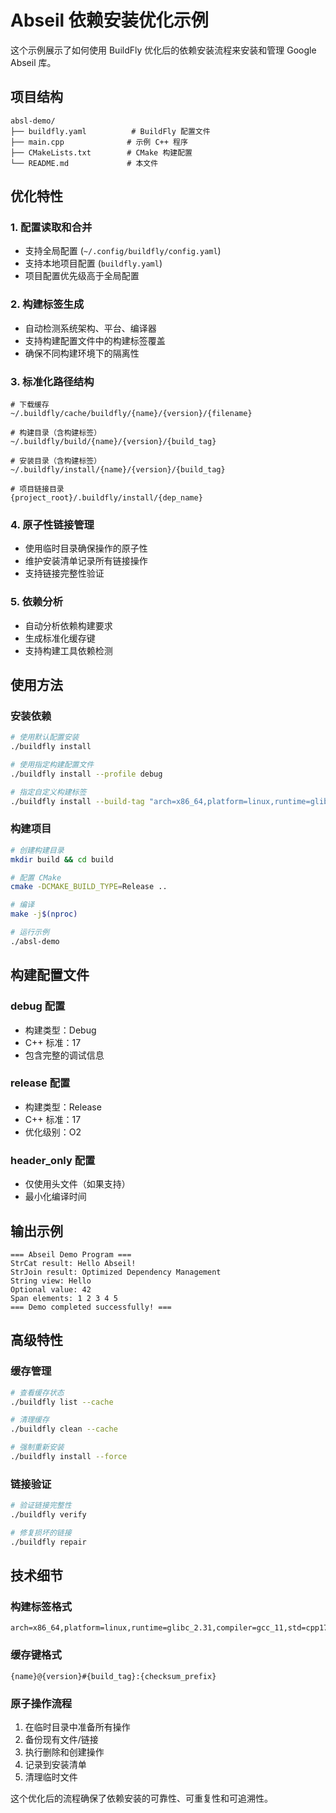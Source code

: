 # Abseil 依赖安装优化示例

这个示例展示了如何使用 BuildFly 优化后的依赖安装流程来安装和管理 Google Abseil 库。

## 项目结构

```
absl-demo/
├── buildfly.yaml          # BuildFly 配置文件
├── main.cpp              # 示例 C++ 程序
├── CMakeLists.txt        # CMake 构建配置
└── README.md             # 本文件
```

## 优化特性

### 1. 配置读取和合并
- 支持全局配置 (`~/.config/buildfly/config.yaml`)
- 支持本地项目配置 (`buildfly.yaml`)
- 项目配置优先级高于全局配置

### 2. 构建标签生成
- 自动检测系统架构、平台、编译器
- 支持构建配置文件中的构建标签覆盖
- 确保不同构建环境下的隔离性

### 3. 标准化路径结构
```
# 下载缓存
~/.buildfly/cache/buildfly/{name}/{version}/{filename}

# 构建目录（含构建标签）
~/.buildfly/build/{name}/{version}/{build_tag}

# 安装目录（含构建标签）
~/.buildfly/install/{name}/{version}/{build_tag}

# 项目链接目录
{project_root}/.buildfly/install/{dep_name}
```

### 4. 原子性链接管理
- 使用临时目录确保操作的原子性
- 维护安装清单记录所有链接操作
- 支持链接完整性验证

### 5. 依赖分析
- 自动分析依赖构建要求
- 生成标准化缓存键
- 支持构建工具依赖检测

## 使用方法

### 安装依赖
```bash
# 使用默认配置安装
./buildfly install

# 使用指定构建配置文件
./buildfly install --profile debug

# 指定自定义构建标签
./buildfly install --build-tag "arch=x86_64,platform=linux,runtime=glibc_2.31,compiler=gcc_11,std=cpp17"
```

### 构建项目
```bash
# 创建构建目录
mkdir build && cd build

# 配置 CMake
cmake -DCMAKE_BUILD_TYPE=Release ..

# 编译
make -j$(nproc)

# 运行示例
./absl-demo
```

## 构建配置文件

### debug 配置
- 构建类型：Debug
- C++ 标准：17
- 包含完整的调试信息

### release 配置
- 构建类型：Release
- C++ 标准：17
- 优化级别：O2

### header_only 配置
- 仅使用头文件（如果支持）
- 最小化编译时间

## 输出示例

```
=== Abseil Demo Program ===
StrCat result: Hello Abseil!
StrJoin result: Optimized Dependency Management
String view: Hello
Optional value: 42
Span elements: 1 2 3 4 5
=== Demo completed successfully! ===
```

## 高级特性

### 缓存管理
```bash
# 查看缓存状态
./buildfly list --cache

# 清理缓存
./buildfly clean --cache

# 强制重新安装
./buildfly install --force
```

### 链接验证
```bash
# 验证链接完整性
./buildfly verify

# 修复损坏的链接
./buildfly repair
```

## 技术细节

### 构建标签格式
```
arch=x86_64,platform=linux,runtime=glibc_2.31,compiler=gcc_11,std=cpp17,abi=sysv
```

### 缓存键格式
```
{name}@{version}#{build_tag}:{checksum_prefix}
```

### 原子操作流程
1. 在临时目录中准备所有操作
2. 备份现有文件/链接
3. 执行删除和创建操作
4. 记录到安装清单
5. 清理临时文件

这个优化后的流程确保了依赖安装的可靠性、可重复性和可追溯性。
